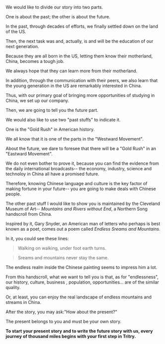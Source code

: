 We would like to divide our story into two parts.

One is about the past; the other is about the future.

In the past, through decades of efforts, we finally settled down on the land of the US.

Then, the next task was and, actually, is and will be the education of our next generation.

Because they are all born in the US, letting them know their motherland, China, becomes a tough job.

We always hope that they can learn more from their motherland. 

In addition, through the communication with their peers, we also learn that the young generation in the US are  remarkably interested in China.

Thus, with our primary goal of bringing more opportunities of studying in China, we set up our company.

Then, we are going to tell you the future part.

We would also like to use two "past stuffs" to indicate it.

One is the "Gold Rush" in American history.

We all know that it is one of the parts in the "Westward Movement".

About the future, we dare to foresee that there will be a "Gold Rush" in an "Eastward Movement".

We do not even bother to prove it, because you can find the evidence from the daily international broadcasts-- the economy, industry, science and technoloy in China all have a promised future.

Therefore, knowing Chinese language and culture is the key factor of making fortune in your future-- you are going to make deals with Chinese people.

The other past stuff I would like to show you is maintained by the Cleveland Museum of Art-- *Mountains and Rivers without End*, a Northern Song handscroll from China.

Inspired by it, Gary Snyder, an American man of letters who perhaps is best known as a poet, comes out a poem called *Endless Sreams and Mountains*.

In it, you could see these lines:

> Walking on walking, under foot earth turns.

> Sreams and mountains never stay the same.

The endless realm inside the Chinese painting seems to impress him a lot.

From this handscroll, what we want to tell you is that, as for "endlessness", our history, culture, business , population, opportunities... are of the similar quality.

Or, at least, you can enjoy the real landscape of endless mountains and streams in China.

After the story, you may ask:"How about the present?"

The present belongs to you and must be your own story.

**To start your present story and to write the future story with us, every journey of thousand miles begins with your first step in Tritry.**
